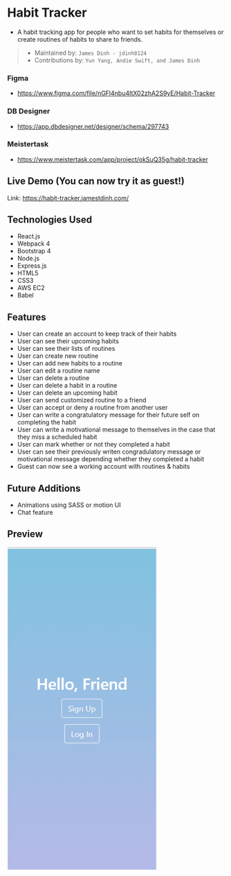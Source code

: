 # Habit Tracker
- A habit tracking app for people who want to set habits for themselves or create routines of habits to share to friends.

> - Maintained by: `James Dinh - jdinh8124`
> - Contributions by: `Yun Yang, Andie Swift, and James Dinh`

### Figma
- https://www.figma.com/file/nGFl4nbu4ItX02zhA2S9yE/Habit-Tracker

### DB Designer
- https://app.dbdesigner.net/designer/schema/297743

### Meistertask
- https://www.meistertask.com/app/project/okSuQ35g/habit-tracker

## Live Demo (You can now try it as guest!)
Link: https://habit-tracker.jamestdinh.com/

## Technologies Used
- React.js
- Webpack 4
- Bootstrap 4
- Node.js
- Express.js
- HTML5
- CSS3
- AWS EC2
- Babel

## Features
- User can create an account to keep track of their habits
- User can see their upcoming habits
- User can see their lists of routines
- User can create new routine
- User can add new habits to a routine
- User can edit a routine name
- User can delete a routine
- User can delete a habit in a routine
- User can delete an upcoming habit
- User can send customized routine to a friend
- User can accept or deny a routine from another user
- User can write a congratulatory message for their future self on completing the habit
- User can write a motivational message to themselves in the case that they miss a scheduled habit
- User can mark whether or not they completed a habit
- User can see their previously writen congradulatory message or motivational message depending whether they completed a habit
- Guest can now see a working account with routines & habits

## Future Additions
- Animations using SASS or motion UI
- Chat feature

## Preview
![Screenshot of App](server/public/images/habit-tracker.gif)
